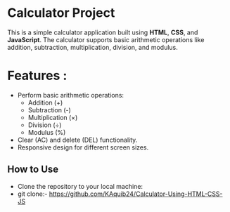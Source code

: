 # Calculator Project 

This is a simple calculator application built using **HTML**, **CSS**, and **JavaScript**. The calculator supports basic arithmetic operations like addition, subtraction, multiplication, division, and modulus.

# Features :

- Perform basic arithmetic operations:
  - Addition (+)
  - Subtraction (-)
  - Multiplication (×)
  - Division (÷)
  - Modulus (%)
- Clear (AC) and delete (DEL) functionality.
- Responsive design for different screen sizes.
  
## How to Use

- Clone the repository to your local machine:
- git clone:- https://github.com/KAquib24/Calculator-Using-HTML-CSS-JS
